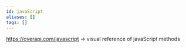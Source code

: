 ```yaml
---
id: javaScript
aliases: []
tags: []
---
```


https://overapi.com/javascript -> visual reference of javaScript methods

